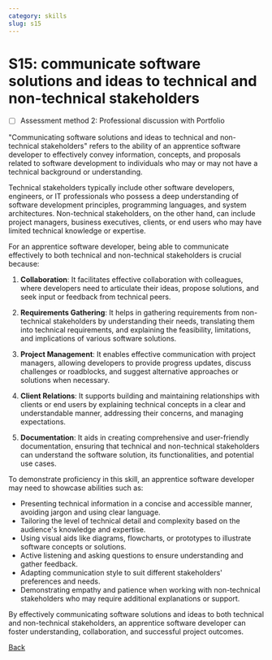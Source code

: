 ```yaml
---
category: skills
slug: s15
---
```


# S15: communicate software solutions and ideas to technical and non-technical stakeholders

- [ ] Assessment method 2: Professional discussion with Portfolio

"Communicating software solutions and ideas to technical and non-technical stakeholders" refers to the ability of an apprentice software developer to effectively convey information, concepts, and proposals related to software development to individuals who may or may not have a technical background or understanding.

Technical stakeholders typically include other software developers, engineers, or IT professionals who possess a deep understanding of software development principles, programming languages, and system architectures. Non-technical stakeholders, on the other hand, can include project managers, business executives, clients, or end users who may have limited technical knowledge or expertise.

For an apprentice software developer, being able to communicate effectively to both technical and non-technical stakeholders is crucial because:

1. **Collaboration**: It facilitates effective collaboration with colleagues, where developers need to articulate their ideas, propose solutions, and seek input or feedback from technical peers.

2. **Requirements Gathering**: It helps in gathering requirements from non-technical stakeholders by understanding their needs, translating them into technical requirements, and explaining the feasibility, limitations, and implications of various software solutions.

3. **Project Management**: It enables effective communication with project managers, allowing developers to provide progress updates, discuss challenges or roadblocks, and suggest alternative approaches or solutions when necessary.

4. **Client Relations**: It supports building and maintaining relationships with clients or end users by explaining technical concepts in a clear and understandable manner, addressing their concerns, and managing expectations.

5. **Documentation**: It aids in creating comprehensive and user-friendly documentation, ensuring that technical and non-technical stakeholders can understand the software solution, its functionalities, and potential use cases.

To demonstrate proficiency in this skill, an apprentice software developer may need to showcase abilities such as:

- Presenting technical information in a concise and accessible manner, avoiding jargon and using clear language.
- Tailoring the level of technical detail and complexity based on the audience's knowledge and expertise.
- Using visual aids like diagrams, flowcharts, or prototypes to illustrate software concepts or solutions.
- Active listening and asking questions to ensure understanding and gather feedback.
- Adapting communication style to suit different stakeholders' preferences and needs.
- Demonstrating empathy and patience when working with non-technical stakeholders who may require additional explanations or support.

By effectively communicating software solutions and ideas to both technical and non-technical stakeholders, an apprentice software developer can foster understanding, collaboration, and successful project outcomes.

[Back](../README.md)

